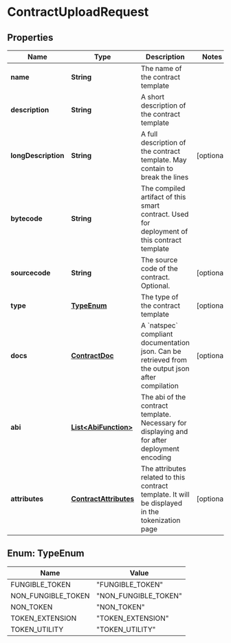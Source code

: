 

# ContractUploadRequest


## Properties

| Name | Type | Description | Notes |
|------------ | ------------- | ------------- | -------------|
|**name** | **String** | The name of the contract template |  |
|**description** | **String** | A short description of the contract template |  |
|**longDescription** | **String** | A full description of the contract template. May contain   to break the lines |  [optional] |
|**bytecode** | **String** | The compiled artifact of this smart contract. Used for deployment of this contract template |  |
|**sourcecode** | **String** | The source code of the contract. Optional. |  [optional] |
|**type** | [**TypeEnum**](#TypeEnum) | The type of the contract template |  [optional] |
|**docs** | [**ContractDoc**](ContractDoc.md) | A &#x60;natspec&#x60; compliant documentation json. Can be retrieved from the output json after compilation |  [optional] |
|**abi** | [**List&lt;AbiFunction&gt;**](AbiFunction.md) | The abi of the contract template. Necessary for displaying and for after deployment encoding |  |
|**attributes** | [**ContractAttributes**](ContractAttributes.md) | The attributes related to this contract template. It will be displayed in the tokenization page |  [optional] |



## Enum: TypeEnum

| Name | Value |
|---- | -----|
| FUNGIBLE_TOKEN | &quot;FUNGIBLE_TOKEN&quot; |
| NON_FUNGIBLE_TOKEN | &quot;NON_FUNGIBLE_TOKEN&quot; |
| NON_TOKEN | &quot;NON_TOKEN&quot; |
| TOKEN_EXTENSION | &quot;TOKEN_EXTENSION&quot; |
| TOKEN_UTILITY | &quot;TOKEN_UTILITY&quot; |



